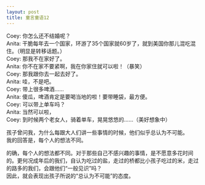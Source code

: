 ```yaml
---
layout: post
title: 童言童语12
---
```


<p>Coey: 你怎么还不结婚呢？<br />
Anita: 干脆每年去一个国家，环游了35个国家就60岁了，就到美国你那儿混吃混住。（明显是转移话题。）<br />
Coey: 那我不在家好了。<br />
Anita: 你不在家不要紧啊，我在你家住就可以啦！（暴笑）<br />
Coey: 那我跟你去一起去好了。<br />
Anita: 哇，不是吧。<br />
Coey: 带上很多啤酒……<br />
Anita: 傻瓜，啤酒肯定是要喝当地的啦！要带睡袋，最方便。<br />
Coey: 可以带上单车吗？<br />
Anita: 当然可以啦，<br />
Coey: 到时候两个老女人，骑着单车，晃晃悠悠的……（美好想象中）</p>
<p>孩子曾问我，为什么每跟大人们讲一些事情的时候，他们似乎总认为不可能。<br />
我的回答是，每个人的想法不同。</p>
<p>的确，每个人的想法都不同。对于那些自己不感兴趣的事情，是不愿意多花时间的。更何况成年后的我们，自认为吃过的盐，走过的桥都比小孩子吃过的米，走过的路多的我们，会跟他们“一般见识”吗？<br />
因此，就会表现出孩子所说的“总认为不可能”的态度。
</p>
